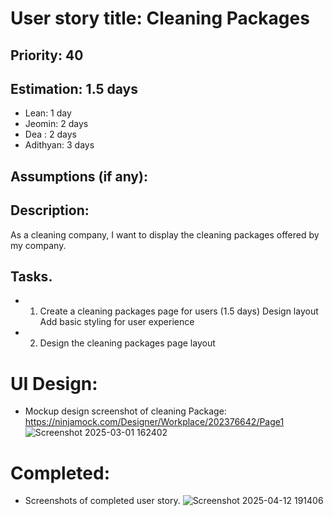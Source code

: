 # User story title: Cleaning Packages

## Priority: 40 

## Estimation: 1.5 days
* Lean: 1 day 
* Jeomin: 2 days
* Dea : 2 days
* Adithyan: 3 days

## Assumptions (if any):

## Description: 
As a cleaning company, I want to display the cleaning packages offered by my company.

## Tasks.

* 1. Create a cleaning packages page for users (1.5 days)
Design layout
Add basic styling for user experience
* 2. Design the cleaning packages page layout 



# UI Design:
*  Mockup design screenshot of cleaning Package: https://ninjamock.com/Designer/Workplace/202376642/Page1
![Screenshot 2025-03-01 162402](https://github.com/user-attachments/assets/85a6cc6a-bf0f-48bb-862c-acf532448944)

# Completed:
* Screenshots of completed user story. 
 ![Screenshot 2025-04-12 191406](https://github.com/user-attachments/assets/22a64968-410e-452c-a11b-722ee30dc0b2)


